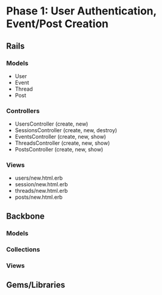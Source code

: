# Phase 1: User Authentication, Event/Post Creation

## Rails
### Models
* User
* Event
* Thread
* Post

### Controllers
* UsersController (create, new)
* SessionsController (create, new, destroy)
* EventsController (create, new, show)
* ThreadsController (create, new, show)
* PostsController (create, new, show)

### Views
* users/new.html.erb
* session/new.html.erb
* threads/new.html.erb
* posts/new.html.erb

## Backbone
### Models

### Collections

### Views

## Gems/Libraries
